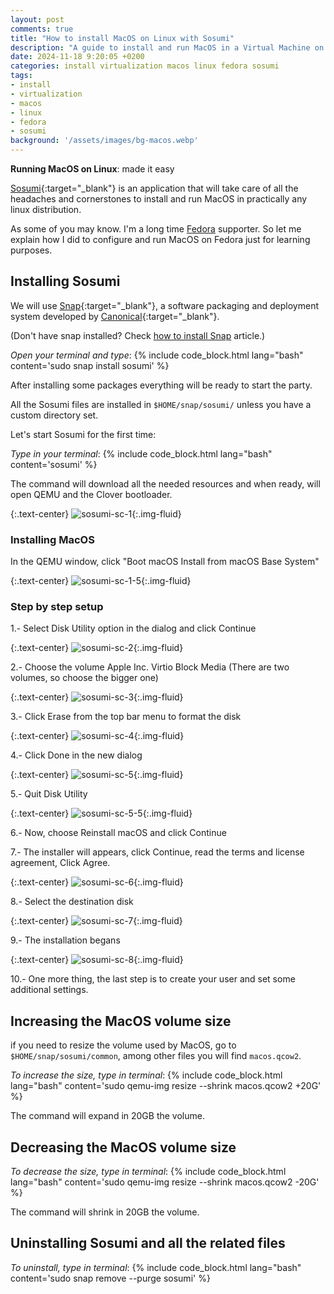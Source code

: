```yaml
---
layout: post
comments: true
title: "How to install MacOS on Linux with Sosumi"
description: "A guide to install and run MacOS in a Virtual Machine on Fedora or any linux using Sosumi"
date: 2024-11-18 9:20:05 +0200
categories: install virtualization macos linux fedora sosumi
tags:
- install
- virtualization
- macos
- linux
- fedora
- sosumi
background: '/assets/images/bg-macos.webp'
---
```


**Running MacOS on Linux**: made it easy

[Sosumi](https://github.com/popey/sosumi-snap){:target="_blank"} is an application that will take care of all the headaches and cornerstones to install and run MacOS in practically any linux distribution.

As some of you may know. I'm a long time [Fedora](/posts/2024-11-17-how-to-install-snap-on-fedora/) supporter. So let me explain how I did to configure and run MacOS on Fedora just for learning purposes.

## Installing Sosumi

We will use [Snap](https://snapcraft.io/){:target="_blank"}, a software packaging and deployment system developed by [Canonical](https://canonical.com/){:target="_blank"}.

(Don't have snap installed? Check [how to install Snap](/posts/2024-11-17-how-to-install-snap-on-fedora/) article.)

*Open your terminal and type*:
{% include code_block.html lang="bash" content='sudo snap install sosumi' %}

After installing some packages everything will be ready to start the party.

All the Sosumi files are installed in `$HOME/snap/sosumi/` unless you have a custom directory set.

Let's start Sosumi for the first time:

*Type in your terminal*:
{% include code_block.html lang="bash" content='sosumi' %}

The command will download all the needed resources and when ready, will open QEMU and the Clover bootloader.

{:.text-center}
![sosumi-sc-1](/assets/images/2024-11-18-how-to-install-and-run-macos-on-linux-1.png){:.img-fluid}

### Installing MacOS

In the QEMU window, click "Boot macOS Install from macOS Base System"

{:.text-center}
![sosumi-sc-1-5](/assets/images/2024-11-18-how-to-install-and-run-macos-on-linux-1-5.png){:.img-fluid}

### Step by step setup

1.- Select Disk Utility option in the dialog and click Continue

{:.text-center}
![sosumi-sc-2](/assets/images/2024-11-18-how-to-install-and-run-macos-on-linux-2.png){:.img-fluid}

2.- Choose the volume Apple Inc. Virtio Block Media (There are two volumes, so choose the bigger one)

{:.text-center}
![sosumi-sc-3](/assets/images/2024-11-18-how-to-install-and-run-macos-on-linux-3.png){:.img-fluid}

3.- Click Erase from the top bar menu to format the disk

{:.text-center}
![sosumi-sc-4](/assets/images/2024-11-18-how-to-install-and-run-macos-on-linux-4.png){:.img-fluid}

4.- Click Done in the new dialog

{:.text-center}
![sosumi-sc-5](/assets/images/2024-11-18-how-to-install-and-run-macos-on-linux-5.png){:.img-fluid}

5.- Quit Disk Utility

{:.text-center}
![sosumi-sc-5-5](/assets/images/2024-11-18-how-to-install-and-run-macos-on-linux-5-5.png){:.img-fluid}

6.- Now, choose Reinstall macOS and click Continue

7.- The installer will appears, click Continue, read the terms and license agreement, Click Agree.

{:.text-center}
![sosumi-sc-6](/assets/images/2024-11-18-how-to-install-and-run-macos-on-linux-6.png){:.img-fluid}

8.- Select the destination disk

{:.text-center}
![sosumi-sc-7](/assets/images/2024-11-18-how-to-install-and-run-macos-on-linux-7.png){:.img-fluid}

9.- The installation begans

{:.text-center}
![sosumi-sc-8](/assets/images/2024-11-18-how-to-install-and-run-macos-on-linux-8.png){:.img-fluid}

10.- One more thing, the last step is to create your user and set some additional settings.

## Increasing the MacOS volume size

if you need to resize the volume used by MacOS, go to `$HOME/snap/sosumi/common`, among other files you will find `macos.qcow2`.

*To increase the size, type in terminal*:
{% include code_block.html lang="bash" content='sudo qemu-img resize --shrink macos.qcow2 +20G' %}

The command will expand in 20GB the volume.

## Decreasing the MacOS volume size

*To decrease the size, type in terminal*:
{% include code_block.html lang="bash" content='sudo qemu-img resize --shrink macos.qcow2 -20G' %}

The command will shrink in 20GB the volume.

## Uninstalling Sosumi and all the related files

*To uninstall, type in terminal*:
{% include code_block.html lang="bash" content='sudo snap remove --purge sosumi' %}

